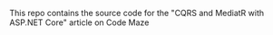 This repo contains the source code for the "CQRS and MediatR with ASP.NET Core" article on Code Maze
